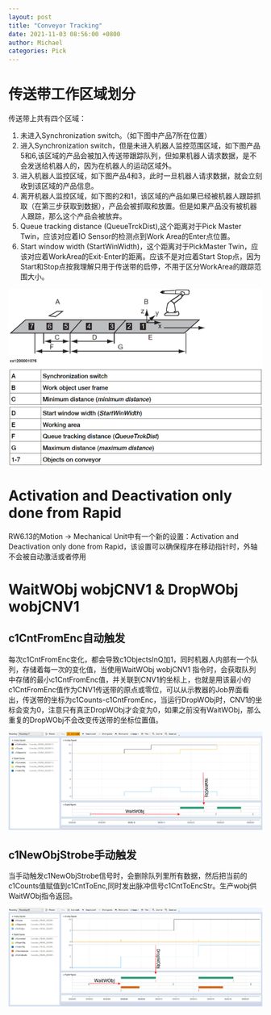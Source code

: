 ```yaml
---
layout: post
title: "Conveyor Tracking"
date: 2021-11-03 08:56:00 +0800
author: Michael
categories: Pick
---
```


# 传送带工作区域划分
传送带上共有四个区域：

1. 未进入Synchronization switch。（如下图中产品7所在位置）
2. 进入Synchronization switch，但是未进入机器人监控范围区域，如下图产品5和6,该区域的产品会被加入传送带跟踪队列，但如果机器人请求数据，是不会发送给机器人的，因为在机器人的运动区域外。
3. 进入机器人监控区域，如下图产品4和3，此时一旦机器人请求数据，就会立刻收到该区域的产品信息。
4. 离开机器人监控区域，如下图的2和1，该区域的产品如果已经被机器人跟踪抓取（在第三步获取到数据），产品会被抓取和放置。但是如果产品没有被机器人跟踪，那么这个产品会被放弃。
5. Queue tracking distance (QueueTrckDist),这个距离对于Pick Master Twin，应该对应着IO Sensor的检测点到Work Area的Enter点位置。
6. Start window width (StartWinWidth)，这个距离对于PickMaster Twin，应该对应着WorkArea的Exit-Enter的距离。应该不是对应着Start Stop点，因为Start和Stop点按我理解只用于传送带的启停，不用于区分WorkArea的跟踪范围大小。
 
![日志文件夹](/assets/pickmaster/startwindow.png) 

# Activation and Deactivation only done from Rapid
RW6.13的Motion -> Mechanical Unit中有一个新的设置：Activation and Deactivation only done from Rapid，该设置可以确保程序在移动指针时，外轴不会被自动激活或者停用

# WaitWObj wobjCNV1 & DropWObj wobjCNV1
## c1CntFromEnc自动触发
每次c1CntFromEnc变化，都会导致c1ObjectsInQ加1，同时机器人内部有一个队列，存储着每一次的变化值，当使用WaitWObj wobjCNV1 指令时，会获取队列中存储的最小c1CntFromEnc值，并关联到CNV1的坐标上，也就是用该最小的c1CntFromEnc值作为CNV1传送带的原点或零位，可以从示教器的Job界面看出，传送带的坐标为c1Counts-c1CntFromEnc，当运行DropWObj时，CNV1的坐标会变为0，注意只有真正DropWObj才会变为0，如果之前没有WaitWObj，那么重复的DropWObj不会改变传送带的坐标位置值。

![日志文件夹](/assets/pickmaster/WaitWObjSignals.png) 

## c1NewObjStrobe手动触发
当手动触发c1NewObjStrobe信号时，会删除队列里所有数据，然后把当前的c1Counts值赋值到c1CntToEnc,同时发出脉冲信号c1CntToEncStr。生产wobj供WaitWObj指令返回。

![日志文件夹](/assets/pickmaster/WaitWObjc1NewObjStrobe.png) 

